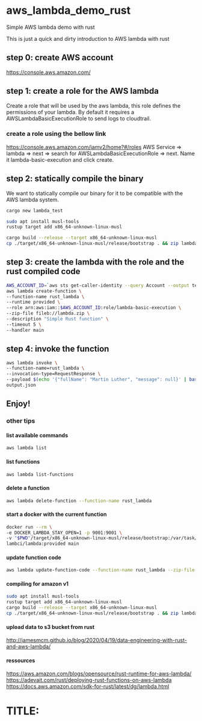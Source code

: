 # aws_lambda_demo_rust
Simple AWS lambda demo with rust

This is just a quick and dirty introduction to AWS lambda with rust

## step 0: create AWS account
https://console.aws.amazon.com/

## step 1: create a role for the AWS lambda
Create a role that will be used by the aws lambda, this role defines the permissions of your lambda.
By default it requires a AWSLambdaBasicExecutionRole to send logs to cloudtrail.

### create a role using the bellow link
https://console.aws.amazon.com/iamv2/home?#/roles
AWS Service => lambda => next => search for AWSLambdaBasicExecutionRole => next.
Name it lambda-basic-execution and click create.

## step 2: statically compile the binary
We want to statically compile our binary for it to be compatible with the AWS lambda system.
```sh
cargo new lambda_test

sudo apt install musl-tools
rustup target add x86_64-unknown-linux-musl

cargo build --release --target x86_64-unknown-linux-musl
cp ./target/x86_64-unknown-linux-musl/release/bootstrap . && zip lambda.zip bootstrap && rm bootstrap
```

## step 3: create the lambda with the role and the rust compiled code
```sh
AWS_ACCOUNT_ID=`aws sts get-caller-identity --query Account --output text` && \
aws lambda create-function \
--function-name rust_lambda \
--runtime provided \
--role arn:aws:iam::$AWS_ACCOUNT_ID:role/lambda-basic-execution \
--zip-file fileb://lambda.zip \
--description "Simple Rust function" \
--timeout 5 \
--handler main
```

## step 4: invoke the function
```sh
aws lambda invoke \
--function-name=rust_lambda \
--invocation-type=RequestResponse \
--payload $(echo '{"fullName": "Martin Luther", "message": null}' | base64 ) \
output.json
```

## Enjoy!

### other tips

#### list available commands
```sh
aws lambda list
```

#### list functions
```sh
aws lambda list-functions
```

#### delete a function
```sh
aws lambda delete-function --function-name rust_lambda
```

#### start a docker with the current function 
```sh
docker run --rm \
-e DOCKER_LAMBDA_STAY_OPEN=1 -p 9001:9001 \
-v "$PWD"/target/x86_64-unknown-linux-musl/release/bootstrap:/var/task/bootstrap:ro,delegated \
lambci/lambda:provided main
```

#### update function code 
```sh
aws lambda update-function-code --function-name rust_lambda --zip-file fileb://lambda.zip
```

#### compiling for amazon v1
```sh
sudo apt install musl-tools
rustup target add x86_64-unknown-linux-musl
cargo build --release --target x86_64-unknown-linux-musl
cp ./target/x86_64-unknown-linux-musl/release/bootstrap . && zip lambda.zip bootstrap && rm bootstrap
```

#### upload data to s3 bucket from rust
http://jamesmcm.github.io/blog/2020/04/19/data-engineering-with-rust-and-aws-lambda/


#### ressources
https://aws.amazon.com/blogs/opensource/rust-runtime-for-aws-lambda/
https://adevait.com/rust/deploying-rust-functions-on-aws-lambda
https://docs.aws.amazon.com/sdk-for-rust/latest/dg/lambda.html

# TITLE:
